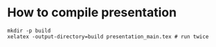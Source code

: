 # How to compile presentation
```shell
mkdir -p build
xelatex -output-directory=build presentation_main.tex # run twice
```
